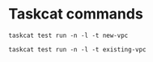 # Taskcat commands

```
taskcat test run -n -l -t new-vpc
```
```
taskcat test run -n -l -t existing-vpc
```
